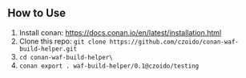 ## How to Use

1. Install conan: https://docs.conan.io/en/latest/installation.html
2. Clone this repo: `git clone https://github.com/czoido/conan-waf-build-helper.git`
3. `cd conan-waf-build-helper\`
4. `conan export . waf-build-helper/0.1@czoido/testing`
